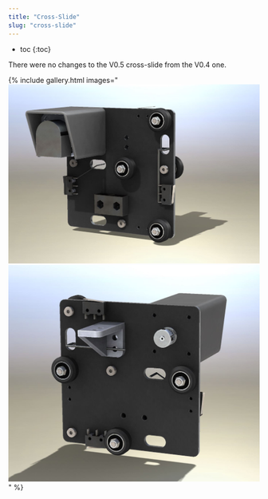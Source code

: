```yaml
---
title: "Cross-Slide"
slug: "cross-slide"
---
```


* toc
{:toc}

There were no changes to the V0.5 cross-slide from the V0.4 one.

{% include gallery.html images="
![V5_Cross-Slide_1.jpg](_images/Slide_1.jpg)
![V5_Cross-Slide_Render_2.jpg](_images/Slide_Render_2.jpg)
" %}

